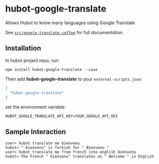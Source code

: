 # hubot-google-translate

Allows Hubot to know many languages using Google Translate

See [`src/google-translate.coffee`](src/google-translate.coffee) for full documentation.

## Installation

In hubot project repo, run:

`npm install hubot-google-translate --save`

Then add **hubot-google-translate** to your `external-scripts.json`:

```json
[
  "hubot-google-translate"
]
```

set the environment variable:

`HUBOT_GOOGLE_TRANSLATE_API_KEY=YOUR_GOOGLE_API_KEY`

## Sample Interaction

```
user> hubot translate me bienvenu
hubot> " bienvenu" is Turkish for " Bienvenu "
user> hubot translate me from french into english bienvenu
hubot> The French " bienvenu" translates as " Welcome " in English
```
